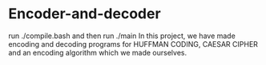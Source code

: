 # Encoder-and-decoder
run ./compile.bash and then run ./main
In this project, we have made encoding and decoding programs for HUFFMAN CODING, CAESAR CIPHER and an encoding algorithm which we made ourselves.
